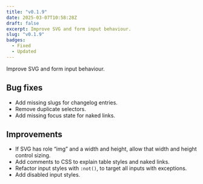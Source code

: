 ```yaml
---
title: "v0.1.9"
date: 2025-03-07T10:58:28Z
draft: false
excerpt: Improve SVG and form input behaviour.
slug: "v0.1.9"
badges: 
  - Fixed
  - Updated
---
```


Improve SVG and form input behaviour.


## Bug fixes 

- Add missing slugs for changelog entries.
- Remove duplicate selectors.
- Add missing focus state for naked links.

## Improvements

- If SVG has role “img” and a width and height, allow that width and height control sizing.
- Add comments to CSS to explain table styles and naked links.
- Refactor input styles with `:not()`, to target all inputs with exceptions.
- Add disabled input styles.
